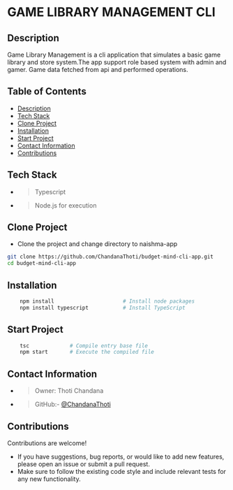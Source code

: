 # GAME LIBRARY MANAGEMENT CLI

## Description

Game Library Management is a cli application that simulates a basic game library and store system.The app support role based system with admin and gamer. Game data fetched from api and performed operations.

## Table of Contents

- [Description](#-description)
- [Tech Stack](#-tech-stack)
- [Clone Project](#-clone-project)
- [Installation](#-installation)
- [Start Project](#-start-project)
- [Contact Information](#-contact-information)
- [Contributions](#-contributions)

## Tech Stack

- > Typescript
- > Node.js for execution

## Clone Project

- Clone the project and change directory to naishma-app

``` bash 
git clone https://github.com/ChandanaThoti/budget-mind-cli-app.git
cd budget-mind-cli-app
```

## Installation

``` bash
    npm install                      # Install node packages
    npm install typescript           # Install TypeScript 
```

## Start Project

``` bash 
    tsc             # Compile entry base file
    npm start       # Execute the compiled file
```

## Contact Information

- > Owner: Thoti Chandana
- > GitHub:- [@ChandanaThoti](https://github.com/ChandanaThoti)

## Contributions

Contributions are welcome!

- If you have suggestions, bug reports, or would like to add new features, please open an issue or submit a pull request.
- Make sure to follow the existing code style and include relevant tests for any new functionality.